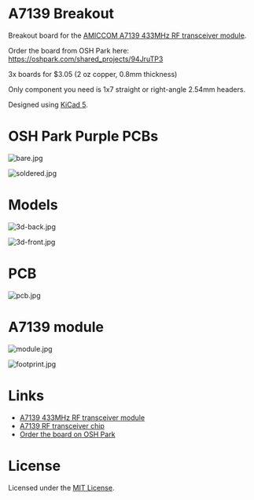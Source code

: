 # A7139 Breakout

Breakout board for the [AMICCOM A7139 433MHz RF transceiver module](https://www.aliexpress.com/item/A7139-wireless-module-A7108-A7105-A7125/32817644212.html).

Order the board from OSH Park here: <https://oshpark.com/shared_projects/94JruTP3>

3x boards for $3.05 (2 oz copper, 0.8mm thickness)

Only component you need is 1x7 straight or right-angle 2.54mm headers.

Designed using [KiCad 5](http://kicad.org/).

# OSH Park Purple PCBs

![bare.jpg](images/bare.jpg)

![soldered.jpg](images/soldered.jpg)

# Models

![3d-back.jpg](images/3d-back.jpg)

![3d-front.jpg](images/3d-front.jpg)

# PCB

![pcb.jpg](images/pcb.jpg)

# A7139 module

![module.jpg](images/module.jpg)

![footprint.jpg](images/footprint.jpg)

# Links

* [A7139 433MHz RF transceiver module](https://www.aliexpress.com/item/A7139-wireless-module-A7108-A7105-A7125/32817644212.html)
* [A7139 RF transceiver chip](http://www.amiccom.com.tw/asp/product_detail.asp?CATG_ID=1&PRODUCT_ID=80)
* [Order the board on OSH Park](https://oshpark.com/shared_projects/94JruTP3)

# License

Licensed under the [MIT License](http://opensource.org/licenses/MIT).
